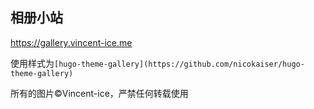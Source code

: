 ## 相册小站
https://gallery.vincent-ice.me

使用样式为`[hugo-theme-gallery](https://github.com/nicokaiser/hugo-theme-gallery)`

所有的图片©Vincent-ice，严禁任何转载使用